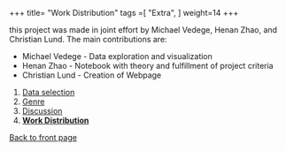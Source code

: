 +++
title= "Work Distribution"
tags =[
"Extra",
]
weight=14
+++



this project was made in joint effort by Michael Vedege, Henan Zhao, and Christian Lund.
The main contributions are:
* Michael Vedege - Data exploration and visualization
* Henan Zhao - Notebook with theory and fulfillment of project criteria
* Christian Lund - Creation of Webpage


1. [Data selection](https://kerzer.github.io/posts/data_selection/)
2. [Genre](https://kerzer.github.io/posts/Genre/)
3. [Discussion](https://kerzer.github.io/posts/Discussion/)
4. [**Work Distribution**](https://kerzer.github.io/posts/Work_dist/)

[Back to front page](https://kerzer.github.io/)